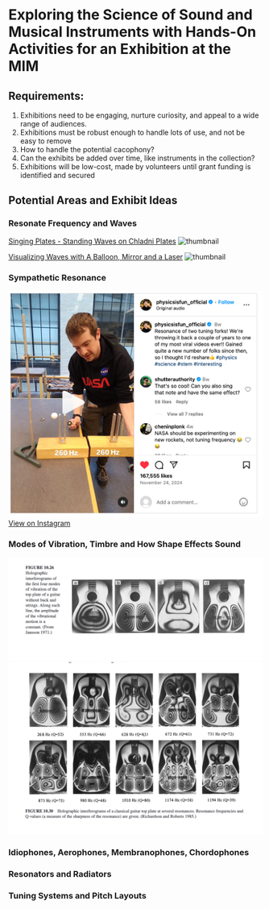 # Exploring the Science of Sound and Musical Instruments with Hands-On Activities for an Exhibition at the MIM

## Requirements: 
1. Exhibitions need to be engaging, nurture curiosity, and appeal to a wide range of audiences.
2. Exhibitions must be robust enough to handle lots of use, and not be easy to remove
3. How to handle the potential cacophony?
4. Can the exhibits be added over time, like instruments in the collection?
5. Exhibitions will be low-cost, made by volunteers until grant funding is identified and secured


## Potential Areas and Exhibit Ideas

### Resonate Frequency and Waves

[Singing Plates - Standing Waves on Chladni Plates](https://www.youtube.com/watch?v=wYoxOJDrZzw&list=PLO82UpmzB2cQ3YOLh8Wdshea_QF4CGNWF&index=3&t=44s) ![thumbnail](http://img.youtube.com/vi/wYoxOJDrZzw/0.jpg)

[Visualizing Waves with A Balloon, Mirror and a Laser](https://www.youtube.com/watch?v=C-V1uXeyGmg&t=223s) ![thumbnail](http://img.youtube.com/vi/C-V1uXeyGmg/0.jpg)


### Sympathetic Resonance
![Instagram Post](images/sympathetic-resonance-instagram.png)
[View on Instagram](https://www.instagram.com/reel/DCwUgTXJLvY/?utm_source=ig_web_copy_link)



### Modes of Vibration, Timbre and How Shape Effects Sound

![Modes of Vibration](images/modes-of-vibration.png)
![Modes of Vibration by Frequency](images/modes-of-vibration-by-frequency.png)


### Idiophones, Aerophones, Membranophones, Chordophones





### Resonators and Radiators






### Tuning Systems and Pitch Layouts





